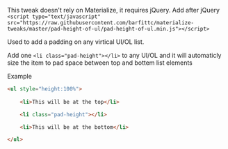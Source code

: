 This tweak doesn't rely on Materialize, it requires jQuery.
Add after jQuery
`<script type="text/javascript" src="https://raw.githubusercontent.com/barfittc/materialize-tweaks/master/pad-height-of-ul/pad-height-of-ul.min.js"></script>`

Used to add a padding on any virtical UI/OL list.



Add one `<li class="pad-height"></li>` to any UI/OL and it will automaticly size the item to pad space between top and bottem list elements

Example
```html
<ul style="height:100%">
    
    <li>This will be at the top</li>

    <li class="pad-height"></li>

    <li>This will be at the bottom</li>

</ul>
```
